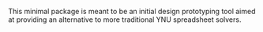 This minimal package is meant to be an initial design prototyping tool aimed at providing an alternative to more traditional YNU spreadsheet solvers.